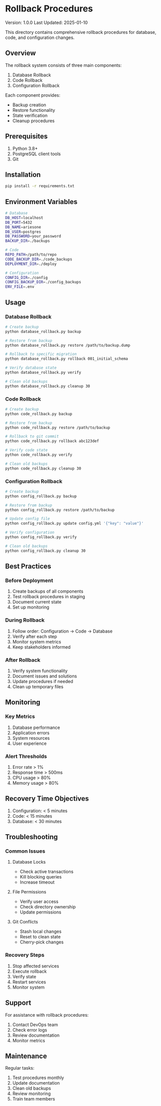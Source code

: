 # Rollback Procedures

Version: 1.0.0
Last Updated: 2025-01-10

This directory contains comprehensive rollback procedures for database, code, and configuration changes.

## Overview

The rollback system consists of three main components:
1. Database Rollback
2. Code Rollback
3. Configuration Rollback

Each component provides:
- Backup creation
- Restore functionality
- State verification
- Cleanup procedures

## Prerequisites

1. Python 3.8+
2. PostgreSQL client tools
3. Git

## Installation

```bash
pip install -r requirements.txt
```

## Environment Variables

```bash
# Database
DB_HOST=localhost
DB_PORT=5432
DB_NAME=ariesone
DB_USER=postgres
DB_PASSWORD=your_password
BACKUP_DIR=./backups

# Code
REPO_PATH=/path/to/repo
CODE_BACKUP_DIR=./code_backups
DEPLOYMENT_DIR=./deploy

# Configuration
CONFIG_DIR=./config
CONFIG_BACKUP_DIR=./config_backups
ENV_FILE=.env
```

## Usage

### Database Rollback

```bash
# Create backup
python database_rollback.py backup

# Restore from backup
python database_rollback.py restore /path/to/backup.dump

# Rollback to specific migration
python database_rollback.py rollback 001_initial_schema

# Verify database state
python database_rollback.py verify

# Clean old backups
python database_rollback.py cleanup 30
```

### Code Rollback

```bash
# Create backup
python code_rollback.py backup

# Restore from backup
python code_rollback.py restore /path/to/backup

# Rollback to git commit
python code_rollback.py rollback abc123def

# Verify code state
python code_rollback.py verify

# Clean old backups
python code_rollback.py cleanup 30
```

### Configuration Rollback

```bash
# Create backup
python config_rollback.py backup

# Restore from backup
python config_rollback.py restore /path/to/backup

# Update config file
python config_rollback.py update config.yml '{"key": "value"}'

# Verify configuration
python config_rollback.py verify

# Clean old backups
python config_rollback.py cleanup 30
```

## Best Practices

### Before Deployment
1. Create backups of all components
2. Test rollback procedures in staging
3. Document current state
4. Set up monitoring

### During Rollback
1. Follow order: Configuration → Code → Database
2. Verify after each step
3. Monitor system metrics
4. Keep stakeholders informed

### After Rollback
1. Verify system functionality
2. Document issues and solutions
3. Update procedures if needed
4. Clean up temporary files

## Monitoring

### Key Metrics
1. Database performance
2. Application errors
3. System resources
4. User experience

### Alert Thresholds
1. Error rate > 1%
2. Response time > 500ms
3. CPU usage > 80%
4. Memory usage > 80%

## Recovery Time Objectives

1. Configuration: < 5 minutes
2. Code: < 15 minutes
3. Database: < 30 minutes

## Troubleshooting

### Common Issues

1. Database Locks
   - Check active transactions
   - Kill blocking queries
   - Increase timeout

2. File Permissions
   - Verify user access
   - Check directory ownership
   - Update permissions

3. Git Conflicts
   - Stash local changes
   - Reset to clean state
   - Cherry-pick changes

### Recovery Steps

1. Stop affected services
2. Execute rollback
3. Verify state
4. Restart services
5. Monitor system

## Support

For assistance with rollback procedures:
1. Contact DevOps team
2. Check error logs
3. Review documentation
4. Monitor metrics

## Maintenance

Regular tasks:
1. Test procedures monthly
2. Update documentation
3. Clean old backups
4. Review monitoring
5. Train team members
